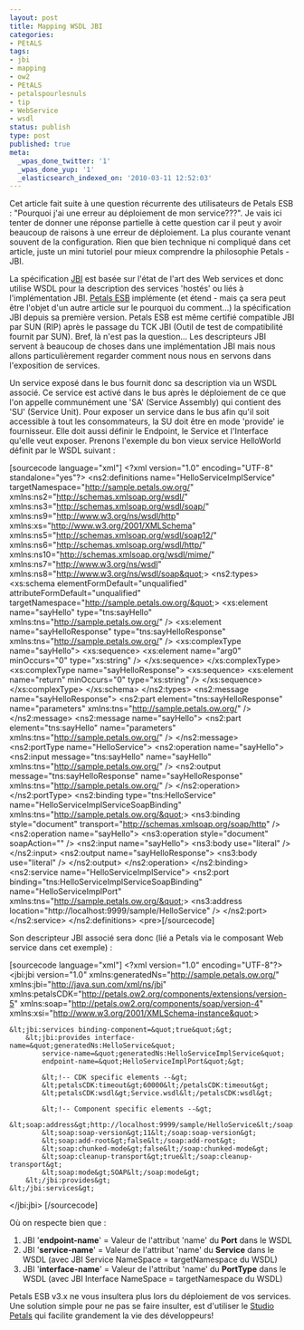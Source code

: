 ```yaml
---
layout: post
title: Mapping WSDL JBI
categories:
- PEtALS
tags:
- jbi
- mapping
- ow2
- PEtALS
- petalspourlesnuls
- tip
- WebService
- wsdl
status: publish
type: post
published: true
meta:
  _wpas_done_twitter: '1'
  _wpas_done_yup: '1'
  _elasticsearch_indexed_on: '2010-03-11 12:52:03'
---
```

Cet article fait suite à une question récurrente des utilisateurs de Petals ESB : "Pourquoi j'ai une erreur au déploiement de mon service???". Je vais ici tenter de donner une réponse partielle à cette question car il peut y avoir beaucoup de raisons à une erreur de déploiement. La plus courante venant souvent de la configuration. Rien que bien technique ni compliqué dans cet article, juste un mini tutoriel pour mieux comprendre la philosophie Petals - JBI.

La spécification <a href="http://www.jcp.org/en/jsr/detail?id=208">JBI</a> est basée sur l'état de l'art des Web services et donc utilise WSDL pour la description des services 'hostés' ou liés à l'implémentation JBI. <a href="http://petals.ow2.org">Petals ESB</a> implémente (et étend - mais ça sera peut être l'objet d'un autre article sur le pourquoi du comment...) la spécification JBI depuis sa première version. Petals ESB est même certifié compatible JBI par SUN (RIP) après le passage du TCK JBI (Outil de test de compatibilité fournit par SUN). Bref, là n'est pas la question... Les descripteurs JBI servent à beaucoup de choses dans une implémentation JBI mais nous allons particulièrement regarder comment nous nous en servons dans l'exposition de services.

Un service exposé dans le bus fournit donc sa description via un WSDL associé. Ce service est activé dans le bus après le déploiement de ce que l'on appelle communément une 'SA' (Service Assembly) qui contient des 'SU' (Service Unit). Pour exposer un service dans le bus afin qu'il soit accessible à tout les consommateurs, la SU doit être en mode 'provide' ie fournisseur. Elle doit aussi définir le Endpoint, le Service et l'Interface qu'elle veut exposer. Prenons l'exemple du bon vieux service HelloWorld définit par le WSDL suivant :

[sourcecode language="xml"]
&lt;?xml version=&quot;1.0&quot; encoding=&quot;UTF-8&quot; standalone=&quot;yes&quot;?&gt;
&lt;ns2:definitions name=&quot;HelloServiceImplService&quot; targetNamespace=&quot;http://sample.petals.ow.org/&quot; xmlns:ns2=&quot;http://schemas.xmlsoap.org/wsdl/&quot; xmlns:ns3=&quot;http://schemas.xmlsoap.org/wsdl/soap/&quot;
	xmlns:ns9=&quot;http://www.w3.org/ns/wsdl/http&quot; xmlns:xs=&quot;http://www.w3.org/2001/XMLSchema&quot; xmlns:ns5=&quot;http://schemas.xmlsoap.org/wsdl/soap12/&quot; xmlns:ns6=&quot;http://schemas.xmlsoap.org/wsdl/http/&quot;
	xmlns:ns10=&quot;http://schemas.xmlsoap.org/wsdl/mime/&quot; xmlns:ns7=&quot;http://www.w3.org/ns/wsdl&quot; xmlns:ns8=&quot;http://www.w3.org/ns/wsdl/soap&quot;&gt;
	&lt;ns2:types&gt;
		&lt;xs:schema elementFormDefault=&quot;unqualified&quot; attributeFormDefault=&quot;unqualified&quot; targetNamespace=&quot;http://sample.petals.ow.org/&quot;&gt;
			&lt;xs:element name=&quot;sayHello&quot; type=&quot;tns:sayHello&quot; xmlns:tns=&quot;http://sample.petals.ow.org/&quot; /&gt;
			&lt;xs:element name=&quot;sayHelloResponse&quot; type=&quot;tns:sayHelloResponse&quot; xmlns:tns=&quot;http://sample.petals.ow.org/&quot; /&gt;
			&lt;xs:complexType name=&quot;sayHello&quot;&gt;
				&lt;xs:sequence&gt;
					&lt;xs:element name=&quot;arg0&quot; minOccurs=&quot;0&quot; type=&quot;xs:string&quot; /&gt;
				&lt;/xs:sequence&gt;
			&lt;/xs:complexType&gt;
			&lt;xs:complexType name=&quot;sayHelloResponse&quot;&gt;
				&lt;xs:sequence&gt;
					&lt;xs:element name=&quot;return&quot; minOccurs=&quot;0&quot; type=&quot;xs:string&quot; /&gt;
				&lt;/xs:sequence&gt;
			&lt;/xs:complexType&gt;
		&lt;/xs:schema&gt;
	&lt;/ns2:types&gt;
	&lt;ns2:message name=&quot;sayHelloResponse&quot;&gt;
		&lt;ns2:part element=&quot;tns:sayHelloResponse&quot; name=&quot;parameters&quot; xmlns:tns=&quot;http://sample.petals.ow.org/&quot; /&gt;
	&lt;/ns2:message&gt;
	&lt;ns2:message name=&quot;sayHello&quot;&gt;
		&lt;ns2:part element=&quot;tns:sayHello&quot; name=&quot;parameters&quot; xmlns:tns=&quot;http://sample.petals.ow.org/&quot; /&gt;
	&lt;/ns2:message&gt;
	&lt;ns2:portType name=&quot;HelloService&quot;&gt;
		&lt;ns2:operation name=&quot;sayHello&quot;&gt;
			&lt;ns2:input message=&quot;tns:sayHello&quot; name=&quot;sayHello&quot; xmlns:tns=&quot;http://sample.petals.ow.org/&quot; /&gt;
			&lt;ns2:output message=&quot;tns:sayHelloResponse&quot; name=&quot;sayHelloResponse&quot; xmlns:tns=&quot;http://sample.petals.ow.org/&quot; /&gt;
		&lt;/ns2:operation&gt;
	&lt;/ns2:portType&gt;
	&lt;ns2:binding type=&quot;tns:HelloService&quot; name=&quot;HelloServiceImplServiceSoapBinding&quot; xmlns:tns=&quot;http://sample.petals.ow.org/&quot;&gt;
		&lt;ns3:binding style=&quot;document&quot; transport=&quot;http://schemas.xmlsoap.org/soap/http&quot; /&gt;
		&lt;ns2:operation name=&quot;sayHello&quot;&gt;
			&lt;ns3:operation style=&quot;document&quot; soapAction=&quot;&quot; /&gt;
			&lt;ns2:input name=&quot;sayHello&quot;&gt;
				&lt;ns3:body use=&quot;literal&quot; /&gt;
			&lt;/ns2:input&gt;
			&lt;ns2:output name=&quot;sayHelloResponse&quot;&gt;
				&lt;ns3:body use=&quot;literal&quot; /&gt;
			&lt;/ns2:output&gt;
		&lt;/ns2:operation&gt;
	&lt;/ns2:binding&gt;
	&lt;ns2:service name=&quot;HelloServiceImplService&quot;&gt;
		&lt;ns2:port binding=&quot;tns:HelloServiceImplServiceSoapBinding&quot; name=&quot;HelloServiceImplPort&quot; xmlns:tns=&quot;http://sample.petals.ow.org/&quot;&gt;
			&lt;ns3:address location=&quot;http://localhost:9999/sample/HelloService&quot; /&gt;
		&lt;/ns2:port&gt;
	&lt;/ns2:service&gt;
&lt;/ns2:definitions&gt;
&lt;pre&gt;[/sourcecode]

Son descripteur JBI associé sera donc (lié a Petals via le composant Web service dans cet exemple) :

[sourcecode language="xml"]
&lt;?xml version=&quot;1.0&quot; encoding=&quot;UTF-8&quot;?&gt;
&lt;jbi:jbi version=&quot;1.0&quot;
        xmlns:generatedNs=&quot;http://sample.petals.ow.org/&quot;
        xmlns:jbi=&quot;http://java.sun.com/xml/ns/jbi&quot;
	xmlns:petalsCDK=&quot;http://petals.ow2.org/components/extensions/version-5&quot;
	xmlns:soap=&quot;http://petals.ow2.org/components/soap/version-4&quot;
	xmlns:xsi=&quot;http://www.w3.org/2001/XMLSchema-instance&quot;&gt;

	&lt;jbi:services binding-component=&quot;true&quot;&gt;
		&lt;jbi:provides interface-name=&quot;generatedNs:HelloService&quot;
			service-name=&quot;generatedNs:HelloServiceImplService&quot;
			endpoint-name=&quot;HelloServiceImplPort&quot;&gt;

			&lt;!-- CDK specific elements --&gt;
			&lt;petalsCDK:timeout&gt;60000&lt;/petalsCDK:timeout&gt;
			&lt;petalsCDK:wsdl&gt;Service.wsdl&lt;/petalsCDK:wsdl&gt;

			&lt;!-- Component specific elements --&gt;
			&lt;soap:address&gt;http://localhost:9999/sample/HelloService&lt;/soap:address&gt;
			&lt;soap:soap-version&gt;11&lt;/soap:soap-version&gt;
			&lt;soap:add-root&gt;false&lt;/soap:add-root&gt;
			&lt;soap:chunked-mode&gt;false&lt;/soap:chunked-mode&gt;
			&lt;soap:cleanup-transport&gt;true&lt;/soap:cleanup-transport&gt;
			&lt;soap:mode&gt;SOAP&lt;/soap:mode&gt;
		&lt;/jbi:provides&gt;
	&lt;/jbi:services&gt;
&lt;/jbi:jbi&gt;
[/sourcecode]

Où on respecte bien que :
<ol>
	<li>JBI '<strong>endpoint-name</strong>' = Valeur de l'attribut 'name' du <strong>Port</strong> dans le WSDL</li>
	<li>JBI '<strong>service-name</strong>' = Valeur de l'attribut 'name' du <strong>Service</strong> dans le WSDL (avec JBI Service NameSpace = targetNamespace du WSDL)</li>
	<li>JBI '<strong>interface-name</strong>' = Valeur de l'attribut 'name' du <strong>PortType</strong> dans le WSDL (avec JBI Interface NameSpace = targetNamespace du WSDL)</li>
</ol>
Petals ESB v3.x ne vous insultera plus lors du déploiement de vos services. Une solution simple pour ne pas se faire insulter, est d'utiliser le <a href="http://www.petalslink.com/fr/produits/petals-studio">Studio Petals</a> qui facilite grandement la vie des développeurs!
